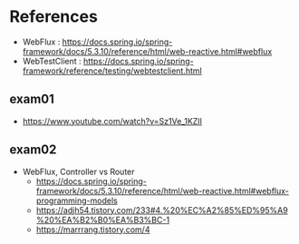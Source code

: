 # References
 - WebFlux : https://docs.spring.io/spring-framework/docs/5.3.10/reference/html/web-reactive.html#webflux
 - WebTestClient : https://docs.spring.io/spring-framework/reference/testing/webtestclient.html

## exam01
 - https://www.youtube.com/watch?v=Sz1Ve_1KZII

## exam02
 - WebFlux, Controller vs Router
   - https://docs.spring.io/spring-framework/docs/5.3.10/reference/html/web-reactive.html#webflux-programming-models
   - https://adjh54.tistory.com/233#4.%20%EC%A2%85%ED%95%A9%20%EA%B2%B0%EA%B3%BC-1
   - https://marrrang.tistory.com/4